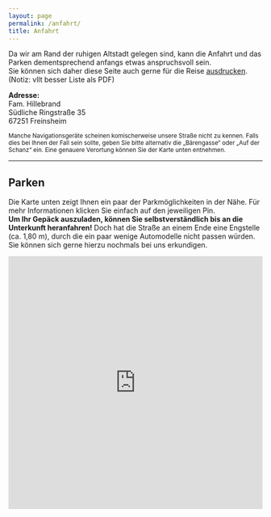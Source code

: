 ```yaml
---
layout: page
permalink: /anfahrt/
title: Anfahrt
---
```


Da wir am Rand der ruhigen Altstadt gelegen sind, kann die Anfahrt und das Parken dementsprechend anfangs etwas anspruchsvoll sein.\
Sie können sich daher diese Seite auch gerne für die Reise <a href="" onclick="print();">ausdrucken</a>. (Notiz: vllt besser Liste als PDF)

<p class="message" style="width: 50%">
  <b>Adresse:</b> <br/>
  Fam. Hillebrand <br/>
  Südliche Ringstraße 35 <br/>
  67251 Freinsheim
</p>

<small>
Manche Navigationsgeräte scheinen komischerweise unsere Straße nicht zu kennen. Falls dies bei Ihnen der Fall sein sollte, geben Sie bitte alternativ die „Bärengasse“ oder „Auf der Schanz“ ein. Eine genauere Verortung können Sie der Karte unten entnehmen.
</small>

***

## Parken
Die Karte unten zeigt Ihnen ein paar der Parkmöglichkeiten in der Nähe. Für mehr Informationen klicken Sie einfach auf den jeweiligen Pin.\
**Um Ihr Gepäck auszuladen, können Sie selbstverständlich bis an die Unterkunft heranfahren!** Doch hat die Straße an einem Ende eine Engstelle (ca. 1,80 m), durch die ein paar wenige Automodelle nicht passen würden. Sie können sich gerne hierzu nochmals bei uns erkundigen.
<br/>

<iframe style="filter: grayscale(100%);" src="https://www.google.com/maps/d/embed?mid=198nUZXDdxfUdQHutyaJf9vvpMBuMamG9" width="100%" height="500" frameborder="0"></iframe>



